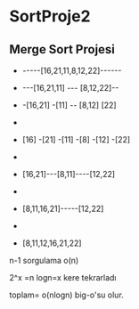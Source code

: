 # SortProje2


## Merge Sort Projesi

* -----[16,21,11,8,12,22]------

* ---[16,21,11] --- [8,12,22]--

* -[16,21] -[11] -- [8,12]  [22]
* 
* [16] -[21] -[11] -[8] -[12] -[22]
* 
* [16,21]---[8,11]----[12,22]   
* 
* [8,11,16,21]-----[12,22]
* 
* [8,11,12,16,21,22]

n-1 sorgulama o(n) 

2^x =n
logn=x   kere tekrarladı

toplam= o(nlogn) big-o'su olur.


